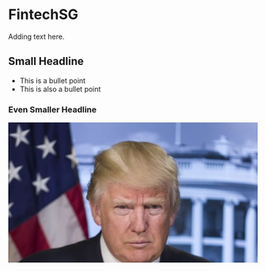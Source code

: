 # FintechSG
Adding text here.

## Small Headline
* This is a bullet point
* This is also a bullet point

### Even Smaller Headline
![](trump.jpg)
